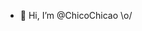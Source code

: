 - 👋 Hi, I’m @ChicoChicao
\o/

<!---
ChicoChicao/ChicoChicao is a ✨ special ✨ repository because its `README.md` (this file) appears on your GitHub profile.
You can click the Preview link to take a look at your changes.
--->
